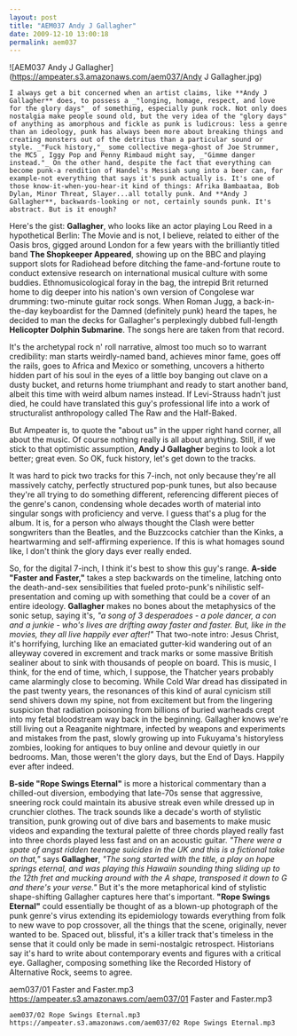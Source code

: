 ```yaml
---
layout: post
title: "AEM037 Andy J Gallagher"
date: 2009-12-10 13:00:18
permalink: aem037
---
```

![AEM037 Andy J Gallagher](https://ampeater.s3.amazonaws.com/aem037/Andy J Gallagher.jpg)

    I always get a bit concerned when an artist claims, like **Andy J Gallagher** does, to possess a _"longing, homage, respect, and love for the glory days"_ of something, especially punk rock. Not only does nostalgia make people sound old, but the very idea of the "glory days" of anything as amorphous and fickle as punk is ludicrous: less a genre than an ideology, punk has always been more about breaking things and creating monsters out of the detritus than a particular sound or style. _"Fuck history,"_ some collective mega-ghost of Joe Strummer, the MC5 , Iggy Pop and Penny Rimbaud might say, _"Gimme danger instead."_ On the other hand, despite the fact that everything can become punk-a rendition of Handel's Messiah sung into a beer can, for example-not everything that says it's punk actually is. It's one of those know-it-when-you-hear-it kind of things: Afrika Bambaataa, Bob Dylan, Minor Threat, Slayer...all totally punk. And **Andy J Gallagher**, backwards-looking or not, certainly sounds punk. It's abstract. But is it enough?

Here's the gist: **Gallagher**, who looks like an actor playing Lou Reed in a hypothetical Berlin: The Movie and is not, I believe, related to either of the Oasis bros, gigged around London for a few years with the brilliantly titled band **The Shopkeeper Appeared**, showing up on the BBC and playing support slots for Radiohead before ditching the fame-and-fortune route to conduct extensive research on international musical culture with some buddies. Ethnomusicological foray in the bag, the intrepid Brit returned home to dig deeper into his nation's own version of Congolese war drumming: two-minute guitar rock songs. When Roman Jugg, a back-in-the-day keyboardist for the Damned (definitely punk) heard the tapes, he decided to man the decks for Gallagher's perplexingly dubbed full-length **Helicopter Dolphin Submarine**. The songs here are taken from that record.

It's the archetypal rock n' roll narrative, almost too much so to warrant credibility: man starts weirdly-named band, achieves minor fame, goes off the rails, goes to Africa and Mexico or something, uncovers a hitherto hidden part of his soul in the eyes of a little boy banging out clave on a dusty bucket, and returns home triumphant and ready to start another band, albeit this time with weird album names instead. If Levi-Strauss hadn't just died, he could have translated this guy's professional life into a work of structuralist anthropology called The Raw and the Half-Baked.

But Ampeater is, to quote the "about us" in the upper right hand corner, all about the music. Of course nothing really is all about anything. Still, if we stick to that optimistic assumption, **Andy J Gallagher** begins to look a lot better; great even. So OK, fuck history, let's get down to the tracks.

It was hard to pick two tracks for this 7-inch, not only because they're all massively catchy, perfectly structured pop-punk tunes, but also because they're all trying to do something different, referencing different pieces of the genre's canon, condensing whole decades worth of material into singular songs with proficiency and verve. I guess that's a plug for the album. It is, for a person who always thought the Clash were better songwriters than the Beatles, and the Buzzcocks catchier than the Kinks, a heartwarming and self-affirming experience. If this is what homages sound like, I don't think the glory days ever really ended.

So, for the digital 7-inch, I think it's best to show this guy's range. **A-side "Faster and Faster,"** takes a step backwards on the timeline, latching onto the death-and-sex sensibilities that fueled proto-punk's nihilistic self-presentation and coming up with something that could be a cover of an entire ideology. **Gallagher** makes no bones about the metaphysics of the sonic setup, saying it's, _"a song of 3 desperadoes - a pole dancer, a con and a junkie - who's lives are drifting away faster and faster. But, like in the movies, they all live happily ever after!"_ That two-note intro: Jesus Christ, it's horrifying, lurching like an emaciated gutter-kid wandering out of an alleyway covered in excrement and track marks or some massive British sealiner about to sink with thousands of people on board. This is music, I think, for the end of time, which, I suppose, the Thatcher years probably came alarmingly close to becoming. While Cold War dread has dissipated in the past twenty years, the resonances of this kind of aural cynicism still send shivers down my spine, not from excitement but from the lingering suspicion that radiation poisoning from billions of buried warheads crept into my fetal bloodstream way back in the beginning. Gallagher knows we're still living out a Reaganite nightmare, infected by weapons and experiments and mistakes from the past, slowly growing up into Fukuyama's historyless zombies, looking for antiques to buy online and devour quietly in our bedrooms. Man, those weren't the glory days, but the End of Days. Happily ever after indeed.

**B-side "Rope Swings Eternal"** is more a historical commentary than a chilled-out diversion, embodying that late-70s sense that aggressive, sneering rock could maintain its abusive streak even while dressed up in crunchier clothes. The track sounds like a decade's worth of stylistic transition, punk growing out of dive bars and basements to make music videos and expanding the textural palette of three chords played really fast into three chords played less fast and on an acoustic guitar. _"There were a spate of angst ridden teenage suicides in the UK and this is a fictional take on that,"_ says **Gallagher**, _"The song started with the title, a play on hope springs eternal, and was playing this Hawaiin sounding thing sliding up to the 12th fret and mucking around with the A shape, transposed it down to G and there's your verse."_ But it's the more metaphorical kind of stylistic shape-shifting Gallagher captures here that's important. **"Rope Swings Eternal"** could essentially be thought of as a blown-up photograph of the punk genre's virus extending its epidemiology towards everything from folk to new wave to pop crossover, all the things that the scene, originally, never wanted to be. Spaced out, blissful, it's a killer track that's timeless in the sense that it could only be made in semi-nostalgic retrospect. Historians say it's hard to write about contemporary events and figures with a critical eye. Gallagher, composing something like the Recorded History of Alternative Rock, seems to agree.
  
  aem037/01 Faster and Faster.mp3
    https://ampeater.s3.amazonaws.com/aem037/01 Faster and Faster.mp3
    
    aem037/02 Rope Swings Eternal.mp3
    https://ampeater.s3.amazonaws.com/aem037/02 Rope Swings Eternal.mp3
    
    